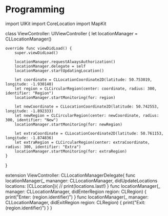 # Programming



import UIKit
import CoreLocation
import MapKit

class ViewController: UIViewController {
    let locationManager = CLLocationManager()
    
    override func viewDidLoad() {
        super.viewDidLoad()
        
        locationManager.requestAlwaysAuthorization()
        locationManager.delegate = self
        locationManager.startUpdatingLocation()
        
        let coordinate = CLLocationCoordinate2D(latitude: 50.753019, longitude: -1.930140)
        let region = CLCircularRegion(center: coordinate, radius: 300, identifier: "Region")
        locationManager.startMonitoring(for: region)
    
        let newCoordinate = CLLocationCoordinate2D(latitude: 50.742553, longitude: -1.892333)
        let newRegion = CLCircularRegion(center: newCoordinate, radius: 300, identifier: "New")
        locationManager.startMonitoring(for: newRegion)

        let extraCoordinate = CLLocationCoordinate2D(latitude: 50.761153, longitude: -1.874836)
        let extraRegion = CLCircularRegion(center: extraCoordinate, radius: 300, identifier: "Extra")
        locationManager.startMonitoring(for: extraRegion)
    }
}

extension ViewController: CLLocationManagerDelegate{
    func locationManager(_ mananger: CLLocationManager, didUpdateLocations locations: [CLLocation]){
//        print(locations.last!)
    }
    func locationManager(_ manager: CLLocationManager, didEnterRegion region: CLRegion) {
        print("Enter: \(region.identifier)")
    }
    func locationManager(_ manager: CLLocationManager, didExitRegion region: CLRegion) {
        print("Exit: \(region.identifier)")
    }
}
